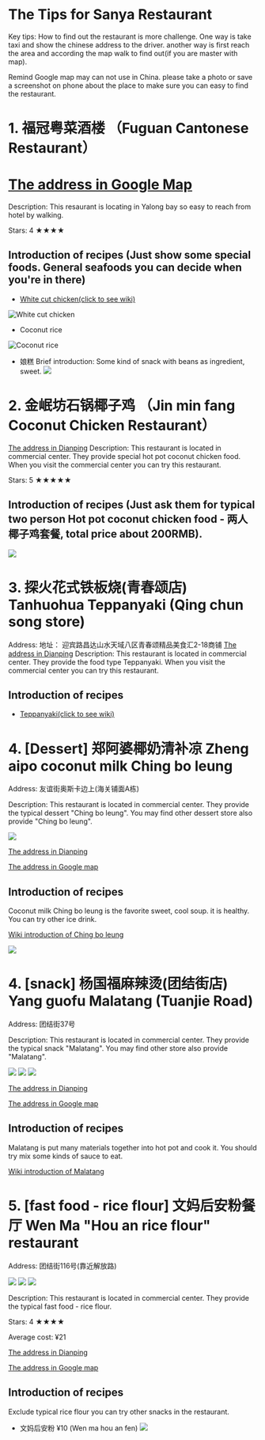 # The Tips for Sanya Restaurant #

Key tips: How to find out the restaurant is more challenge. One way is take taxi and show the chinese address to the driver. another way is first reach the area and according the map walk to find out(if you are master with map).

Remind Google map may can not use in China. please take a photo or save a screenshot on phone about the place to make sure you can easy to find the restaurant.


# 1. 福冠粤菜酒楼 （Fuguan Cantonese Restaurant）

[The address in Google Map](https://www.google.se/maps/place/%E7%A6%8F%E5%86%A0%E7%B2%A4%E8%8F%9C%E9%85%92%E6%A5%BC/@18.2263574,109.6318093,17z/data=!4m12!1m6!3m5!1s0x315ab46e3366278f:0xd3fac5b2371a8761!2sSanya+Marriott+Yalong+Bay+Resort+%26+Spa!8m2!3d18.226174!4d109.631305!3m4!1s0x0:0x3351b4be44d8262a!8m2!3d18.2280552!4d109.6310388!6m1!1e1?hl=zh-CN)
====

Description: This resaurant is locating in Yalong bay so easy to reach from hotel by walking.

Stars: 4 ★★★★

## Introduction of recipes (Just show some special foods. General seafoods you can decide when you're in there)
* [White cut chicken(click to see wiki)](https://en.wikipedia.org/wiki/White_cut_chicken)

![White cut chicken](http://qcloud.dpfile.com/pc/JEiOGQPBgklriNmpc6AFmMn43GWKeICXv_3S7FfDAW4-qWei53Gil9abJGGAXOm_TYGVDmosZWTLal1WbWRW3A.jpg)

* Coconut rice

![Coconut rice](http://www.linban.com/upload/2016/04/30/6e11f839-d083-414f-b048-2cac72f6ef77.jpg)

* 娘糕
Brief introduction: Some kind of snack with beans as ingredient, sweet.
![](https://dbjdsnch130xu.cloudfront.net/uploads/recipe/cover/152508/large_48034a717c9c723a.jpg)

# 2. 金岷坊石锅椰子鸡 （Jin min fang Coconut Chicken Restaurant）
[The address in Dianping](https://www.dianping.com/shop/27317513)
Description: This restaurant is located in commercial center. They provide special hot pot coconut chicken food. When you visit the commercial center you can try this restaurant.

Stars: 5 ★★★★★
## Introduction of recipes (Just ask them for typical two person Hot pot coconut chicken food - 两人椰子鸡套餐, total price about  200RMB). 
![](http://qcloud.dpfile.com/pc/7bwAliUy5oMMbk8rJRZ5hOndQWL8AJLPkQ7aV-_UGX4wYJ0BoCGqruGdnykGepTrTYGVDmosZWTLal1WbWRW3A.jpg)

# 3. 探火花式铁板烧(青春颂店) Tanhuohua Teppanyaki (Qing chun song store)
Address: 地址： 迎宾路昌达山水天域八区青春颂精品美食汇2-18商铺
[The address in Dianping](https://www.dianping.com/shop/66426588)
Description: This restaurant is located in commercial center. They provide the food type Teppanyaki. When you visit the commercial center you can try this restaurant.

## Introduction of recipes

* [Teppanyaki(click to see wiki)](https://en.wikipedia.org/wiki/Teppanyaki)

# 4. [Dessert] 郑阿婆椰奶清补凉 Zheng aipo coconut milk Ching bo leung

Address: 友谊街奥斯卡边上(海关铺面A栋)

Description: This restaurant is located in commercial center. They provide the typical dessert "Ching bo leung". You may find other dessert store also provide "Ching bo leung".

![](http://qcloud.dpfile.com/pc/vIoOU1ZpVYGOyY7jA7U2DugXDaAKjOSJbRvOQGS2tgrjnhhjdeoakUCXE8V2yzfATYGVDmosZWTLal1WbWRW3A.jpg)

[The address in Dianping](https://www.dianping.com/shop/59042983)

[The address in Google map](https://www.google.se/maps/place/Star+Light+Oscar+Express+Automobile+Beauty+Center/@18.2629687,109.4922526,17.15z/data=!4m5!3m4!1s0x31454c0d9385271f:0x8e2f1e6a455aad97!8m2!3d18.26347!4d109.493065?hl=en)

## Introduction of recipes

Coconut milk Ching bo leung is the favorite sweet, cool soup. it is healthy.
You can try other ice drink.

[Wiki introduction of Ching bo leung](https://en.wikipedia.org/wiki/Ching_bo_leung)

![](http://qcloud.dpfile.com/pc/awodqD2gZ7G4sdPBtnENqWWgP-qfUDh_kjIKCVVmbJp6lo_kpsFhbNx1yHyVDqGrTYGVDmosZWTLal1WbWRW3A.jpg)

# 4. [snack] 杨国福麻辣烫(团结街店) Yang guofu Malatang (Tuanjie Road)

Address: 团结街37号

Description: This restaurant is located in commercial center. They provide the typical snack "Malatang". You may find other  store also provide "Malatang".

![](http://qcloud.dpfile.com/pc/d0NyW6hardn9KPElY5BKxnZojaDd0GH0qa3BmWf8NgmuNpWMbCKzOc3N4RcAeSVCTYGVDmosZWTLal1WbWRW3A.jpg)
![](http://qcloud.dpfile.com/pc/NVtpoNYf7YCf7pxsvmKptBj-Ew2nKtq4iYmTFjNkNQw4OnA797ve0qcViZcSKwMVTYGVDmosZWTLal1WbWRW3A.jpg)
![](http://qcloud.dpfile.com/pc/nUiCr0CYuUyrD7GZ-xeKq-0p8amtwK_G3l5Rb7Yye8Uq7pxVk7nzsiM7RumjiRGjTYGVDmosZWTLal1WbWRW3A.jpg)

[The address in Dianping](https://www.dianping.com/shop/75034438)

[The address in Google map](https://www.google.se/maps/place/37%E5%8F%B7+Tuan+Jie+Jie,+Tianya+Qu,+Sanya+Shi,+Hainan+Sheng,+China,+572000/@18.2539889,109.5001762,17z/data=!3m1!4b1!4m5!3m4!1s0x31454c75c48f8dd1:0x714b42f284ce16cd!8m2!3d18.2539838!4d109.5023702?hl=en)

## Introduction of recipes

Malatang is put many materials together into hot pot and cook it. You should try mix some kinds of sauce to eat.

[Wiki introduction of Malatang](https://en.wikipedia.org/wiki/Malatang)


# 5. [fast food - rice flour] 文妈后安粉餐厅 Wen Ma "Hou an rice flour" restaurant

Address: 团结街116号(靠近解放路)

![](http://qcloud.dpfile.com/pc/OfkHLYf_cJe9AaZ0hQR3SCYioKnR1r3TCI0WFLHydERXBw3IHLzmZnDdPoSzfFepTYGVDmosZWTLal1WbWRW3A.jpg)
![](http://qcloud.dpfile.com/pc/EzpX2lJI56eQjbIDxgFDzBRsDwp9maLTYr8fyeIAAM4L5cDiWTZSCIAlwaWQCVeYTYGVDmosZWTLal1WbWRW3A.jpg)
![](http://qcloud.dpfile.com/pc/_pnEYKU6n2f-aDW9GwqEZ-9P-TiqwpFmd7cgba6P2C4u74tjFs37spb-6mEnnHXbTYGVDmosZWTLal1WbWRW3A.jpg)

Description: This restaurant is located in commercial center. They provide the typical fast food - rice flour.

Stars: 4 ★★★★ 

Average cost: ¥21

[The address in Dianping](https://www.dianping.com/shop/75031019)

[The address in Google map](https://www.google.se/maps/place/Tuan+Jie+Jie,+Tianya+Qu,+Sanya+Shi,+Hainan+Sheng,+China,+572000/@18.2541574,109.5009372,17z/data=!3m1!4b1!4m5!3m4!1s0x31454c75be6f4fa9:0x23037ac38ac1c815!8m2!3d18.2541523!4d109.5031312?hl=en)

## Introduction of recipes

Exclude typical rice flour you can try other snacks in the restaurant.

* 文妈后安粉 ¥10 (Wen ma hou an fen) 
![](http://qcloud.dpfile.com/pc/SIkDpz7ekEpxhnRSW-C3_Cr1HumrqWvWhFS_VrEq3jX4cT73WhcqPkaTBMLUhx68TYGVDmosZWTLal1WbWRW3A.jpg)




